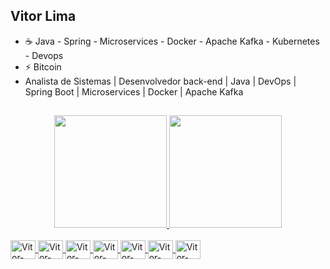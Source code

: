 ## Vitor Lima
- ☕ Java - Spring - Microservices - Docker - Apache Kafka - Kubernetes - Devops
- ⚡ Bitcoin
- Analista de Sistemas | Desenvolvedor back-end | Java | DevOps | Spring Boot | Microservices | Docker | Apache Kafka

##
<div align="center">
  <a href="https://github.com/vitorgitlima">
  <img height="180em" src="https://github-readme-stats.vercel.app/api?username=vitorgitlima&show_icons=true&theme=outrun&include_all_commits=true&count_private=true"/>
  <img height="180em" src="https://github-readme-stats.vercel.app/api/top-langs/?username=vitorgitlima&layout=compact&langs_count=7&theme=outrun"/>
</div>
  <div style="display: inline_block"><br>
  <img align="center" alt="Vitor-c++" height="30" width="40" src="https://cdn.jsdelivr.net/gh/devicons/devicon/icons/cplusplus/cplusplus-original.svg"/>
  <img align="center" alt="Vitor-Java" height="30" width="40" src="https://cdn.jsdelivr.net/gh/devicons/devicon/icons/java/java-original-wordmark.svg"/>
  <img align="center" alt="Vitor-Spring" height="30" width="40" src="https://cdn.jsdelivr.net/gh/devicons/devicon/icons/spring/spring-original.svg"/>
  <img align="center" alt="Vitor-Docker" height="30" width="40" src="https://cdn.jsdelivr.net/gh/devicons/devicon/icons/docker/docker-original-wordmark.svg"/>
<img align="center" alt="Vitor-Kubernetes" height="30" width="40" src="https://cdn.jsdelivr.net/gh/devicons/devicon/icons/kubernetes/kubernetes-plain-wordmark.svg"/>
 <img align="center" alt="Vitor-Kafka" height="30" width="40" src="https://cdn.jsdelivr.net/gh/devicons/devicon/icons/apachekafka/apachekafka-original-wordmark.svg"/>
 <img img align="center" alt="Vitor-Jenkins" height="30" width="40"src="https://cdn.jsdelivr.net/gh/devicons/devicon/icons/jenkins/jenkins-original.svg"/>
          
          
          
          
          
    
  
</div>
  
